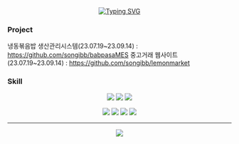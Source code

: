 <div align = center>
  <a href="https://git.io/typing-svg"><img src="https://readme-typing-svg.demolab.com?font=Fira+Code&pause=1000&color=395983&center=true&vCenter=true&random=false&width=435&lines=Junior+Developer" alt="Typing SVG" /></a>
</div>

### Project
냉동볶음밥 생산관리시스템(23.07.19~23.09.14) : <https://github.com/songibb/babpasaMES>
중고거래 웹사이트(23.07.19~23.09.14) : <https://github.com/songibb/lemonmarket>


### Skill
<div align = center>
  <p>
    <img src="https://img.shields.io/badge/JAVA-007396?style=for-the-badge&logo=java&logoColor=white">
    <img src="https://img.shields.io/badge/Spring-6DB33F?style=for-the-badge&logo=Spring&logoColor=white">
    <img src="https://img.shields.io/badge/Oracle-F80000?style=for-the-badge&logo=Oracle&logoColor=white">
  </p>
  <p>
    <img src="https://img.shields.io/badge/HTML5-E34F26?style=for-the-badge&logo=HTML5&logoColor=white">
    <img src="https://img.shields.io/badge/CSS3-1572B6?style=for-the-badge&logo=CSS3&logoColor=white">
    <img src="https://img.shields.io/badge/javascript-F7DF1E?style=for-the-badge&logo=JavaScript&logoColor=white">
    <img src="https://img.shields.io/badge/jquery-0769AD?style=for-the-badge&logo=jQuery&logoColor=white">
  </p>
</div>

---
<div align = center>
  <p>
    <a href="https://hits.seeyoufarm.com"><img src="https://hits.seeyoufarm.com/api/count/incr/badge.svg?url=https%3A%2F%2Fgithub.com%2Fsongibb%2Fhit-counter&count_bg=%23606468&title_bg=%231C1C1D&icon=&icon_color=%23E7E7E7&title=HITS&edge_flat=false"/></a>
  </p>
</div>

<!--
**songibb/songibb** is a ✨ _special_ ✨ repository because its `README.md` (this file) appears on your GitHub profile.

Here are some ideas to get you started:

- 🔭 I’m currently working on ...
- 🌱 I’m currently learning ...
- 👯 I’m looking to collaborate on ...
- 🤔 I’m looking for help with ...
- 💬 Ask me about ...
- 📫 How to reach me: ...
- 😄 Pronouns: ...
- ⚡ Fun fact: ...
-->
